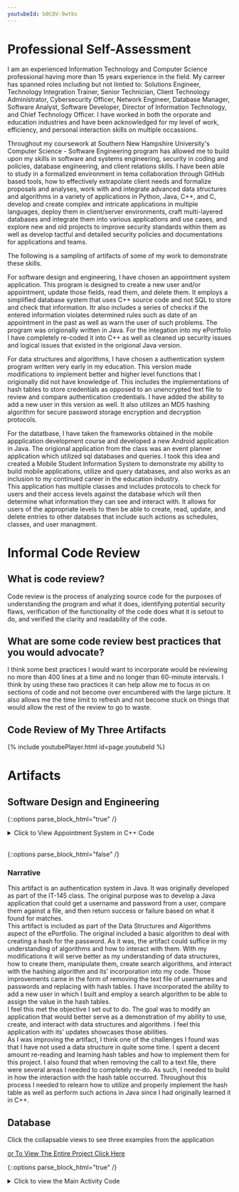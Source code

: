 ```yaml
---
youtubeId: b0CQV-9wtbs
---
```


# Professional Self-Assessment

I am an experienced Information Technology and Computer Science professional having more than 15 years experience in the field.  My carreer has spanned roles including 
but not limtied to: Solutions Engineer, Technology Integration Trainer, Senior Technician, Client Technology Administrator, Cybersecurity Officer, Network Engineer, 
Database Manager, Software Analyst, Software Developer, Director of Information Technology, and Chief Technology Officer. I have worked in both the orporate and 
education industries and have been acknowledged for my level of work, efficiency, and personal interaction skills on multiple occassions.

Throughout my coursework at Southern New Hampshire University's Computer Science - Software Engineering program has allowed me to build upon my skills in software and 
systems engineering, security in coding and policies, database engineering, and client relations skills. 
I have been able to study in a formalized environment in tema collaboration through GitHub based tools, how to effectively extrapolate client needs and formalize 
proposals and analyses, work with and integrate advanced data structures and algorithms in a variety of applications in Python, Java, C++, and C, develop and create 
complex and intricate applications in multiple languages, deploy them in client/server environments, craft multi-layered databases and integrate them into various 
applications and use cases, and explore new and old projects to improve security standards within them as well as develop tactful and detailed security policies and 
documentations for applications and teams. 

The following is a sampling of artifacts of some of my work to demonstrate these skills. 

For software design and engineering, I have chosen an appointment system application.  This program is designed to create a new user and/or appointment, update those 
fields, read them, and delete them.  It employs a simplified database system that uses C++ source code and not SQL to store and check that information.  Itr also 
includes a series of checks if the entered information violates determined rules such as date of an appointment in the past as well as warn the user of such problems. 
The program was origionally written in Java.  For the integation into my ePortfolio I have completely re-coded it into C++ as well as cleaned up security issues and 
logical issues that existed in the origional Java version.

For data structures and algorithms, I have chosen a authentication system program written very early in my education.  This version made modifications to implement 
better and higher level functions that I origionally did not have knowledge of.  This includes the implementations of hash tables to store credentials as opposed to an 
unencrypted text file to review and compare authentication credentials.  I have added the ability to add a new user in this version as well.  It also utilizes an MD5 
hashing algorithm for secure password storage encryption and decryption protocols. 

For the datatbase, I have taken the frameworks obtained in the mobile appplication development course and developed a new Android application in Java.  The origional 
application from the class was an event planner application which utilized sql databases and queries.  I took this idea and created a Mobile Student Information System 
to demonstrate my ability to build mobile applications, utilize and query databases, and also works as an inclusion to my continued career in the education industry.  
This application has multiple classes and includes protocols to check for users and their access levels against the database which will then determine what information 
they can see and interact with.  It allows for users of the appropriate levels to then be able to create, read, update, and delete entries to other databses that 
include such actions as schedules, classes, and user managment.  

# Informal Code Review 

## What is code review?

Code review is the process of analyzing source code for the purposes of understanding the program and what it does, identifying potential security flaws, verification of the functionality of the code does what it is setout to do, and verified the clarity and readability of the code.

## What are some code review best practices that you would advocate?

I think some best practices I would want to incorporate would be reviewing no more than 400 lines at a time and no longer than 60-minute intervals.  I think by using these two practices it can help allow me to focus in on sections of code and not become over encumbered with the large picture.  It also allows me the time limit to refresh and not become stuck on things that would allow the rest of the review to go to waste.

## Code Review of My Three Artifacts
{% include youtubePlayer.html id=page.youtubeId %}


# Artifacts

## Software Design and Engineering
{::options parse_block_html="true" /}
<details><summary markdown="span"> Click to View Appointment System in C++ Code</summary>
```cpp
// AppointmentService.cpp 
//

#include <iomanip>
#include <iostream>
#include <string>

#pragma warning(disable:4996);

//Arrays
long idNumbers[] = {220000001};
int appointmentDate[] = {01012023};
std::string appointmentDescription[] = {"This Is a Test"};

//Variable Declarations
int existingID = 0;
int dateOfNewAppointment = 0;
std::string descriptionOfNewAppointment;
int menuChoice = 0;
long idNumberOfNewAppointment = 0;

long CreateId()
{
    /*
    * Checks the ID Array
    * Creates a new ID number based on last entry
    * Adds it to the end of the array
    */
    int newIndex = sizeof(idNumbers) / sizeof(idNumbers[0]);  
    int lastIndex = newIndex - 1;                             
    long newId = idNumbers[lastIndex] + 1;                     
    idNumbers[newIndex] = newId;                                
    
    return idNumbers[newIndex];
}

int CreateDate()
{
   /*
   * Takes in a month, day and year
   * formats the day and month to a 2digit format
   * Verifies the day is in range of the associated month
   * formats the date to a mmddyyyy format
   */

    //Variables for This function 
    int month = 0;
    int day = 0;
    int year = 0;
    int formatDay = 0;
    int formatMonth = 0;
    int formatYear = 0;
    int switchMonth = 0;
    bool leapYear = false;
    std::string dayString;
    std::string monthString;
    std::string yearString;
    std::string fullDate;
    int date = 0;

    //Calulates the current date time
    std::time_t time = std::time(0);
    std::tm* nowTime = std::localtime(&time);

    /*
    * The following functions get the appointment date in chunks
    * This includes a year check to approve appointment not in the past
    *     */

    while (year < nowTime->tm_year + 1900)
    {
        std::cout << "Enter The year of the new appointment date in YYYY format: ";
        std::cin >> year;
        if (year < nowTime->tm_year + 1900)
        {
            std::cout << "ERROR: Year is in the past" << std::endl;
        }
    }

    
    while (month < 1 || month > 12) 
    {

        std::cout << "Enter the month of the appointment in number format(1-12): ";
        std::cin >> month;

        if (month < 1 || month > 12)
        {
            std::cout << "ERROR: Invalid Month number" << std::endl;
        }
    }
    
    while (day < 1 || day > 31)
    {
        std::cout << "Enter the day of the appointment in number format (1-31): ";
        std::cin >> day;
        if (day < 1 || day > 31)
        {
            std::cout << "ERROR: Invalid Day Number" << std::endl;
        }
    }

    //leap year check
    if (year % 4 == 0)
    {
        leapYear = true;
    }
    else
    {
        leapYear = false;
    }

    //format month to a 2-digit format
    if (month < 10)
    {
        formatMonth = ("%02d", month);
    }
    else
    {
        formatMonth = month;
    }

    //Loop to assign a value for a switch case statement
    if (month == (1 || 3 || 5 || 7 || 8 || 10 || 12))
    {
        switchMonth = 1;
    }
    else if (month == (4 || 6 || 9 || 11))
    {
        switchMonth = 2;
    }
    else if ((month == 2) && (leapYear = true))
    {
        switchMonth = 3;
    }
    else
    {
        switchMonth = 4;
    }

    //Check Day is in range of the given month
    switch (month) {
    case 1:
        if (day <= 31)
        {
            if (day < 10)
            {
                formatDay = ("%02d", day);
                break;
            }
            else
            {
                formatDay = day;
                break;
            }
        }
        else
        {
            std::cout << "Invalid Date Range" << std::endl;
            break;
        };
    case 2:
        if (day <= 30)
        {
            if (day < 10)
            {
                formatDay = ("%02d", day);
                break;
            }
            else
            {
                formatDay = day;
                break;
            }
        }
        else
        {
            std::cout << "Invalid Date Range" << std::endl;
            break;
        };
    case 3:
        if (day <= 29)
        {
            if (day < 10)
            {
                formatDay = ("%02d", day);
                break;
            }
            else
            {
                formatDay = day;
                break;
            }
        }
        else
        {
            std::cout << "Invalid Date Range" << std::endl;
            break;
        };

    case 4:
        if (day <= 28)
        {
            if (day < 10)
            {
                formatDay = ("%02d", day);
                break;
            }
            else
            {
                formatDay = day;
                break;
            }
        }
        else
        {
            std::cout << "Invalid Date Range" << std::endl;
            break;
        };
    }

    //Perform concactanation of the date values to a single date
    dayString = std::to_string(formatDay);
    monthString = std::to_string(formatMonth);
    yearString = std::to_string(formatYear);
    fullDate = monthString + dayString + yearString;
    date = stoi(fullDate);

    return date;
}

std::string CreateDescription() 
{
    /*
    * Function to store the description of the new appointment
    */
    std::string description;
    int count = 51;
    while (count > 50)
    {
        std::cout << "Enter the description of the appointment (50 Character Maximum): " << std::endl;
        std::cin >> description;
        if (description.length() > 50)
        {
            std::cout << "ERROR: Too Many Characters" << std::endl;
            count = description.length();
        }
        else
        {
            count = description.length();
        }

    }
    return description;

}

void AddAppointmentByID(long idNumber, int date, std::string description) 
{
    /*
    * Gets the index of the ID Number
    * Uses the same index across date and description arrays
    * Stores Values to arrays
    */

    long appointmentID = idNumber;
    int i = 0;

    int n = sizeof(idNumbers) / sizeof(idNumbers[0]);
    while (i < n)
    {
        if (idNumbers[i] == appointmentID)
        {
            break;
        }
        i++;
    }
    appointmentDate[i] = date;
    appointmentDescription[i] = description;

    std::cout << "Appointment Added" << std::endl;
}

void ViewAppointmentByID(long idNumber)
{
    /*
    * Gets the index of the ID Number
    * Uses the same index across date and description arrays
    * Prints the values stored at those points
    */

    long appointmentID = idNumber;
    int i = 0;

    int n = sizeof(idNumbers) / sizeof(idNumbers[0]);
    while (i < n)
    {
        if (idNumbers[i] == appointmentID)
        {
            break;
        }
        i++;
    }

    std::cout << idNumbers[i] << std::endl;
    std::cout << appointmentDate[i] << std::endl;
    std::cout << appointmentDescription[i] << std::endl;
}

void UpdateAppointmentByID(long idNumber, int newDate, std::string newDescription)
{
    /*
    * Gets the index of the ID Number
    * Uses the same index across date and description arrays
    * Stores the new values to the appropriate arrays
    */

    long appointmentID = idNumber;
    int i = 0;

    int n = sizeof(idNumbers) / sizeof(idNumbers[0]);
    while (i < n)
    {
        if (idNumbers[i] == appointmentID)
        {
            break;
        }
        i++;
    }
    appointmentDate[i] = newDate;
    appointmentDescription[i] = newDescription;

    std::cout << "Appointment Updated" << std::endl;
}

void DeleteAppointmentByID(long idNumber)
{
    /*
    * Gets the index of the ID Number
    * Uses the same index across date and description arrays
    * Deletes the index at those locations
    */

    long appointmentID = idNumber;
    int i = 0;

    int n = sizeof(idNumbers) / sizeof(idNumbers[0]);
    while (i < n)
    {
        if (idNumbers[i] == appointmentID)
        {
            break;
        }
        i++;
    }

    for (int j = i - 1; j < n; j++)
    {
        idNumbers[j] = idNumbers[j + 1];
        appointmentDate[j] = appointmentDate[j + 1];
        appointmentDescription[j] = appointmentDescription[j + 1];
    }
    n--;
}


int main()
{
    /*
    * Main Class
    * Produces a menu to let user choose an action
    * Action choice goes to a switch case to determine flow of processes
    * Program exits when choice is 5
    */   
    std::cout << "=====Appointment Service=====" << std::endl << std::endl;

    while (menuChoice != 5)
    {
        std::cout << "Enter the Menu Number of the Operation you would like to perform: " << std::endl;
        std::cout << "1. Create New Appointment" << std::endl;
        std::cout << "2. View an Appointment" << std::endl;
        std::cout << "3. Update an Existing Appointment" << std::endl;
        std::cout << "4. Delete an Existing Appointment" << std::endl;
        std::cout << "5. Exit and Quit" << std::endl << std::endl;

        std::cin >> menuChoice;
        std::cout << std::endl;

        switch (menuChoice)
        {
        case 1:
            idNumberOfNewAppointment = CreateId();
            dateOfNewAppointment = CreateDate();
            descriptionOfNewAppointment = CreateDescription();
            AddAppointmentByID(idNumberOfNewAppointment, dateOfNewAppointment, descriptionOfNewAppointment);
            break;

        case 2:
            std::cout << "Enter the appointment ID Number: ";
            std::cin >> existingID;
            ViewAppointmentByID(existingID);
            break;

        case 3:
            std::cout << "Enter the appointment ID Number: ";
            std::cin >> existingID;
            dateOfNewAppointment = CreateDate();
            descriptionOfNewAppointment = CreateDescription();
            UpdateAppointmentByID(existingID, dateOfNewAppointment,descriptionOfNewAppointment);
            break;

        case 4:
            std::cout << "Enter the appointment ID Number: ";
            std::cin >> existingID;
            DeleteAppointmentByID(existingID);
            break;
            
        case 5:
            std::cout << "Goodbye" << std::endl;
            break;
        }

    }

    std::cout << CreateId();
}
```
</details>
<br/>
{::options parse_block_html="false" /}


### Narrative
  This artifact was an appointment service application built as part of the final project of CS320.  The goal was to originally build a program that allowed a user to enter appointment details to create appointments as in a medical office setting.  
	This artifact enters my ePortfolio as part of the Software Design and Engineering aspect.  I chose this item as it was originally a more complex Java program relying on multiple class files and performing a variety methods and method checks to accomplish its’ tasks.  This would have served as a view of my abilities to work within the confines of the Java programming language, develop testing structures, and build a functional application that adheres to limitations of user requirements and books an appointment.  It also served as a proof of my ability to work off a prompt that served as a customer statement of work and be able to build the software from what they said.  The improvements in this case have been to clear up and automate some of the methods and checks utilized as well as convert the application to C++ from Java.
	As far as meeting the expected goal for this item, I would say I accomplished what I setout to do.  I took an existing java application that I wrote and converted to C++ and rebuilt it with more automations and optimizations to make it run smoother.  I think If I have more time at the end I may try to incorporate some of the other services that were part of the original project that I did not intend from the start.
	I think the biggest takeaway in this project was when I converted to C++.  My initial thought was to go line by line and converting to the languages syntax.  I later found out as I was doing it that this process would not really work.  As such I reviewed the Java version and determine what methods were used, what they did, and what the goal of them was.  Then took 



## Algorithm and Data Structure

{::options parse_block_html="true" /}

<details><summary markdown="span">Click to View Authentication System in Java Code</summary>
```java
import java.security.MessageDigest;
import java.security.NoSuchAlgorithmException;
import java.util.*;


public class AuthenticationSystem {

    /**
     * @param args the command line arguments
     */


    public static void main(String[] args) throws NoSuchAlgorithmException {

        //Declare variables, setup Scanner, and instance of hash table
        int userChoice = 0;
        String userName;
        String passWord;
        int loginAttempts = 0;
        int nextValue = 0;
        int foundValue = 0;
        boolean authenticationSuccess = false;
        Scanner readInput = new Scanner(System.in);
        Scanner scanner = new Scanner(System.in);

        //Define HashTables, enumeration instance, and default values
        Map<String, Integer> userTable = new Hashtable<String, Integer>();
        Map<String, Integer> passwordTable = new Hashtable<String, Integer>();
        Enumeration <String> enumerateKeys = ((Hashtable<String, Integer>) userTable).keys();
        userTable.put("TestUser",0);
        passwordTable.put("TestPassword",0);




        while (userChoice != 3) {
            //Login prompt
            System.out.println("Please Select a number from the list below:");
            System.out.println("1 : Login");
            System.out.println("2 : Create Account");
            System.out.println("3 : Exit");
            System.out.println(" ");
            userChoice = scanner.nextInt();

            if (userChoice == 1) {

                while (loginAttempts < 3) {
                    //Logging In
                    System.out.println("Please enter username: ");
                    userName = readInput.nextLine();
                    System.out.println("Please enter password");
                    passWord = readInput.nextLine();

                    //Convert Password to MD5 hash
                    String original = passWord;
                    MessageDigest md = MessageDigest.getInstance("MD5");
                    md.update(original.getBytes());
                    byte[] digest = md.digest();
                    StringBuilder sb = new StringBuilder();
                    for (byte b : digest) {
                        sb.append(String.format("%02x", b & 0xff));
                    }

                    /*
                    Checks for user in userTable
                    If found checks for password at same value in password table
                    if found then authenticates successfully
                     */
                    if (userTable.containsKey(userName) == true) {
                        foundValue = userTable.get(userName);

                        if(passwordTable.get(sb.toString())==foundValue)
                        {
                            authenticationSuccess = true;
                        }
                        else
                        {
                            authenticationSuccess = false;
                            System.out.println("Username Password Do Not Match");
                            loginAttempts =  loginAttempts + 1;
                        }

                    } else {
                        System.out.println("No User Found");
                    }

                    //Main Activity of Application
                    if (authenticationSuccess) {
                        System.out.println("Would you like to logout? Y/N");
                        String logChoice = readInput.nextLine();
                        if (logChoice.toUpperCase().charAt(0) == 'Y') {
                            System.out.println("Logged Off Successfully");
                            break;
                        } else {
                            authenticationSuccess = false;
                        }

                    }

                }
            } else if (userChoice == 2) {
                System.out.println("Please enter a new username: ");
                userName = readInput.nextLine();
                System.out.println("Please enter a new password");
                passWord = readInput.nextLine();

                //Convert Password to MD5 hash
                String original = passWord;
                MessageDigest md = MessageDigest.getInstance("MD5");
                md.update(original.getBytes());
                byte[] digest = md.digest();
                StringBuilder sb = new StringBuilder();
                for (byte b : digest) {
                    sb.append(String.format("%02x", b & 0xff));
                }

                /*
                Loops over keys until the end
                Stores the value each time
                */
                while(enumerateKeys.hasMoreElements()) {

                    String tempKey = ((String) (enumerateKeys.nextElement()));
                    nextValue = userTable.get(tempKey);
                }
                //Place new credentials into Hash Table
                userTable.put(userName, nextValue);
                passwordTable.put(sb.toString(), nextValue);
            }
            else if (userChoice == 3) {
                System.out.println("GoodBye");
            }

        }
    }

}
```

</details>
<br/>

{::options parse_block_html="false" /}

### Narrative
  This artifact is an authentication system in Java.  It was originally developed as part of the IT-145 class.  The original purpose was to develop a Java application that could get a username and password from a user, compare them against a file, and then return success or failure based on what it found for matches.  
	This artifact is included as part of the Data Structures and Algorithms aspect of the ePortfolio.  The original included a basic algorithm to deal with creating a hash for the password.  As it was, the artifact could suffice in my understanding of algorithms and how to interact with them.  With my modifications it will serve better as my understanding of data structures, how to create them, manipulate them, create search algorithms, and interact with the hashing algorithm and its’ incorporation into my code.  Those improvements came in the form of removing the text file of usernames and passwords and replacing with hash tables.  I have incorporated the ability to add a new user in which I built and employ a search algorithm to be able to assign the value in the hash tables.  
	I feel this met the objective I set out to do.  The goal was to modify an application that would better serve as a demonstration of my ability to use, create, and interact with data structures and algorithms.  I feel this application with its’ updates showcases those abilities.  
	As I was improving the artifact, I think one of the challenges I found was that I have not used a data structure in quite some time.  I spent a decent amount re-reading and learning hash tables and how to implement them for this project.  I also found that when removing the call to a text file, there were several areas I needed to completely re-do.  As such, I needed to build in how the interaction with the hash table occurred. Throughout this process I needed to relearn how to utilize and properly implement the hash table as well as perform such actions in Java since I had originally learned it in C++.


## Database

Click the collapsable views to see three examples from the application	
	
<a href="https://github.com/Csgollnick/csgollnick.github.io/tree/main/MobileSIS">or To View The Entire Project Click Here</a>	
	
{::options parse_block_html="true" /}
	<details><summary markdown="span">Click to view the Main Activity Code</summary>
		```java
		package com.chrisgollnick.mobilesis;

	import android.content.Intent;
	import android.support.v7.app.AppCompatActivity;
	import android.os.Bundle;
	import android.text.Editable;
	import android.text.TextWatcher;
	import android.view.View;
	import android.widget.Button;
	import android.widget.EditText;
	import android.widget.Toast;

	public class MainActivity extends AppCompatActivity {

		private EditText username;
		private EditText password;
		private Button loginButton;
		private Button register;
		public UserDB userdb;
		public String roleAccess;

		@Override
		protected void onCreate(Bundle savedInstanceState) {
			super.onCreate(savedInstanceState);
			setContentView(R.layout.activity_main);

			username = (EditText) findViewById(R.id.usernameLogin);
			password = (EditText) findViewById(R.id.passwordLogin);
			loginButton = (Button) findViewById((R.id.loginbutton));
			register = (Button) findViewById(R.id.adminbutton);
			loginButton.setEnabled(false);
			userdb= new UserDB(this);

			username.addTextChangedListener((new TextWatcher() {
				@Override
				public void beforeTextChanged(CharSequence u, int start, int count, int after) {

				}
				@Override
				public void onTextChanged(CharSequence u, int start, int before, int count) {

				}
				@Override
				public void afterTextChanged(Editable u) {
					if(u.toString().equals("")) {
						loginButton.setEnabled(false);
					} else {
						loginButton.setEnabled(true);
					}
				}
			}));

			loginButton.setOnClickListener(new View.OnClickListener() {
				@Override
				public void onClick(View v) {
					String user = username.getText().toString();
					String pass = password.getText().toString();

					if (user.equals("") || pass.equals("")) {
						Toast.makeText(MainActivity.this, "Enter All Fields", Toast.LENGTH_SHORT).show();
					}

					roleAccess = userdb.checkUserPasswordRole(user, pass);
					if (roleAccess == "INVALID") {
						Toast.makeText(MainActivity.this, "INVALID CREDENTIALS", Toast.LENGTH_LONG).show();
					} else if (roleAccess == "Student") {
						startActivity(new Intent(MainActivity.this, StudentView.class));
					} else if (roleAccess == "PlatformManager") {
						startActivity(new Intent(MainActivity.this, PMView.class));
					} else if (roleAccess == "Faculty") {
						startActivity(new Intent(MainActivity.this, FacultyView.class));
					} else if (roleAccess == "AcademicAdmin") {
						startActivity(new Intent(MainActivity.this, AcademicAdminView.class));
					} else {
						startActivity(new Intent(MainActivity.this, UhOhError.class));
					}
				}
			});

			register.setOnClickListener(new View.OnClickListener() {
				@Override
				public void onClick(View view) {
					startActivity(new Intent(MainActivity.this, RegisterAdmin.class));
				}
			});

		}
	}
	```

	</details>
	<br/>


		
		

### Narrative
  The artifact is to be used for the database requirement.  The artifact I am using in is an Android application that is a mobile SIS system.  This exact artifact is being specifically created for these purposes.  I am using source code from the event manager Android application created in CS360 Mobile App Development and adapting or modifying the code to fit my needs for this application.  
	I selected this artifact as the original was the most interactivity in dealing with databases through my classwork and one I felt very confident with.  The database requirement needs to show my ability to create, query, and modify databases.  I am intending to showcase those abilities by creating a functional application that accomplishes all those elements by how the user interacts with the application.  The improvements in this case are taking the form of reviewing the original code from CS360 and determining what worked and how in it.  I then apply those concepts and some of that code into the new application to allow it do similarly. 
	I would say the application right now meets the requirements.  It is a functional application with multiple databases.  I have made the user interaction call to the databases to sperform functions and queries.  It allows for data to be added, viewed, updated, and deleted from the database.  It also calls on queries to the database to get information the application can use to perform functions such as checking for if a user exists, whether they have the proper credential to login, and determine what access level the user has and what information they get to see or interact with.  
I think what I learned is how in-depth this app has to be to be fully functional.  The original from CS360 had two views of login and event management.  This app is not fully functional as there are more elements to it that I’ve discovered through the development and design process. These include other databases I need to create for things like schedules and grades as well as the views for students, faculty, and academic admins and what they see and interact with.  Right now, the platform manager or super admin role is complete and meets all requirements.  In theory, I can modify what I have and remove the extra pieces and the app would look fully functional from a classroom perspective.  However, I wish to complete the extra pieces before the final submission at the end of the class.  Working in education, I feel this is an endeavor that is something that will be useful for me in the future and as such I want to have a fully functional product in the end. 
	


